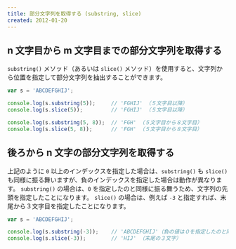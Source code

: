 ```yaml
---
title: 部分文字列を取得する (substring, slice)
created: 2012-01-20
---
```


n 文字目から m 文字目までの部分文字列を取得する
----

`substring()` メソッド（あるいは `slice()` メソッド）を使用すると、文字列から位置を指定して部分文字列を抽出することができます。

```javascript
var s = 'ABCDEFGHIJ';

console.log(s.substring(5));     // 'FGHIJ' （５文字目以降）
console.log(s.slice(5));         // 'FGHIJ' （５文字目以降）

console.log(s.substring(5, 8));  // 'FGH' （５文字目から８文字目）
console.log(s.slice(5, 8));      // 'FGH' （５文字目から８文字目）
```

後ろから n 文字の部分文字列を取得する
----

上記のように `0` 以上のインデックスを指定した場合は、`substring()` も `slice()` も同様に振る舞いますが、負のインデックスを指定した場合は動作が異なります。
`substring()` の場合は、`0` を指定したのと同様に振る舞うため、文字列の先頭を指定したことになります。
`slice()` の場合は、例えば `-3` と指定すれば、末尾から３文字目を指定したことになります。

```javascript
var s = 'ABCDEFGHIJ';

console.log(s.substring(-3));    // 'ABCDEFGHIJ'（負の値は０を指定したのと同じ）
console.log(s.slice(-3));        // 'HIJ' （末尾の３文字）
```

